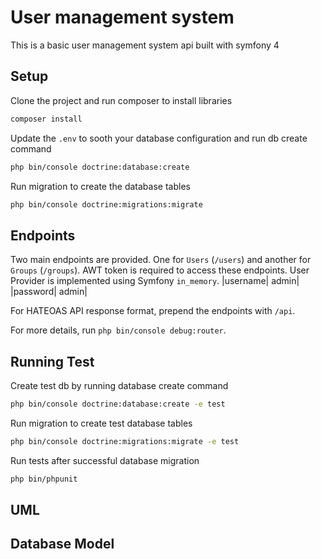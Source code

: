 # User management system
This is a basic user management system api built with symfony 4

## Setup
Clone the project and run composer to install libraries
```bash
composer install
```

Update the `.env` to sooth your database configuration and run db create command
```bash
php bin/console doctrine:database:create
```

Run migration to create the database tables
```bash
php bin/console doctrine:migrations:migrate
```

## Endpoints
Two main endpoints are provided. One for `Users` (`/users`) and another for `Groups` (`/groups`).
AWT token is required to access these endpoints. User Provider is implemented using Symfony `in_memory`. 
|username| admin|
|password| admin|

For HATEOAS API response format, prepend the endpoints with `/api`.

For more details, run `php bin/console debug:router`. 

## Running Test
Create test db by running database create command
```bash
php bin/console doctrine:database:create -e test
```

Run migration to create test database tables
```bash
php bin/console doctrine:migrations:migrate -e test
```

Run tests after successful database migration
```bash
php bin/phpunit
```

## UML

## Database Model


